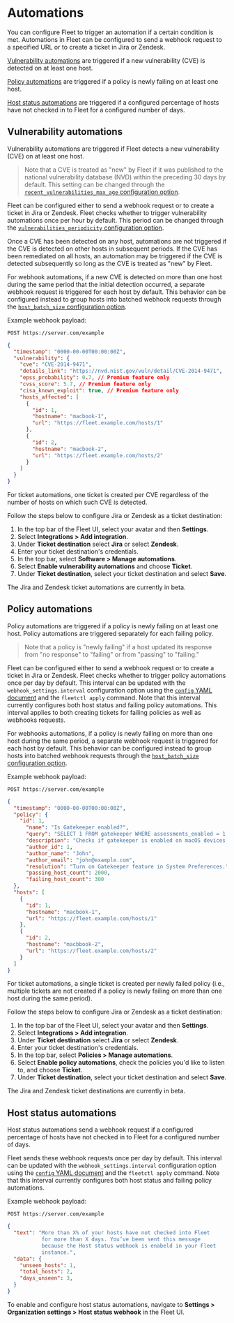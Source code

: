 # Automations

You can configure Fleet to trigger an automation if a certain condition is met. Automations in Fleet can be configured to send a webhook request to a specified URL or to create a ticket in Jira or Zendesk.

[Vulnerability automations](#vulnerability-automations) are triggered if a new vulnerability (CVE) is
detected on at least one host.

[Policy automations](#policy-automations) are triggered if a policy is newly failing on at
least one host.

[Host status automations](#host-status-automations) are triggered if a configured
percentage of hosts have not checked in to Fleet for a configured number of days.

## Vulnerability automations

Vulnerability automations are triggered if Fleet detects a new vulnerability (CVE) on at least one host. 

> Note that a CVE is treated as "new" by Fleet if it was published to the national vulnerability database (NVD) within the preceding 30 days by default. This setting can be changed through the [`recent_vulnerabilities_max_age` configuration option](https://fleetdm.com/docs/deploying/configuration#recent-vulnerability-max-age).

Fleet can be configured either to send a webhook request or to create a ticket in Jira or Zendesk. Fleet checks whether to trigger vulnerability automations once per hour by default. This period can be changed through the [`vulnerabilities_periodicity` configuration option](https://fleetdm.com/docs/deploying/configuration#periodicity). 

Once a CVE has been detected on any host, automations are not triggered if the CVE is detected on other hosts in subsequent periods. If the CVE has been remediated on all hosts, an automation may be triggered if the CVE is detected subsequently so long as the CVE is treated as "new" by Fleet. 

For webhook automations, if a new CVE is detected on more than one host during the same period that the initial detection occurred, a separate webhook request is triggered for each host by default. This behavior can be configured instead to group hosts into batched webhook requests through the [`host_batch_size` configuration option](https://fleetdm.com/docs/using-fleet/configuration-files#webhook-settings-vulnerabilities-webhook-host-batch-size). 

Example webhook payload:

```
POST https://server.com/example
```

```json
{
  "timestamp": "0000-00-00T00:00:00Z",
  "vulnerability": {
    "cve": "CVE-2014-9471",
    "details_link": "https://nvd.nist.gov/vuln/detail/CVE-2014-9471",
    "epss_probability": 0.7, // Premium feature only
    "cvss_score": 5.7, // Premium feature only
    "cisa_known_exploit": true, // Premium feature only
    "hosts_affected": [
      {
        "id": 1,
        "hostname": "macbook-1",
        "url": "https://fleet.example.com/hosts/1"
      },
      {
        "id": 2,
        "hostname": "macbook-2",
        "url": "https://fleet.example.com/hosts/2"
      }
    ]
  }
}
```


For ticket automations, one ticket is created per CVE regardless of the number of hosts on which such CVE is detected.

Follow the steps below to configure Jira or Zendesk as a ticket destination:

1. In the top bar of the Fleet UI, select your avatar and then **Settings**.
2. Select **Integrations > Add integration**.
3. Under **Ticket destination** select **Jira** or select **Zendesk**.
4. Enter your ticket destination's credentials.
5. In the top bar, select **Software > Manage automations**.
6. Select **Enable vulnerability automations** and choose **Ticket**.
7. Under **Ticket destination**, select your ticket destination and select **Save**.

The Jira and Zendesk ticket automations are currently in beta.

## Policy automations

Policy automations are triggered if a policy is newly failing on at least one host. Policy automations are triggered separately for each failing policy.

> Note that a policy is "newly failing" if a host updated its response from "no response" to "failing" or from "passing" to "failing."

Fleet can be configured either to send a webhook request or to create a ticket in Jira or Zendesk. Fleet checks whether to trigger policy automations once per day by default. This interval can be updated with the `webhook_settings.interval` configuration option using the [`config` YAML document](https://fleetdm.com/docs/using-fleet/configuration-files#organization-settings) and the `fleetctl apply` command. Note that this interval currently configures both host status and failing policy automations. This interval applies to both creating tickets for failing policies as well as webhooks requests.

For webhooks automations, if a policy is newly failing on more than one host during the same period, a separate webhook request is triggered for each host by default. This behavior can be configured instead to group hosts into batched webhook requests through the [`host_batch_size` configuration option](https://fleetdm.com/docs/using-fleet/configuration-files#webhook-settings-failing-policies-webhook-host-batch-size).

Example webhook payload:

```
POST https://server.com/example
```

```json
{
  "timestamp": "0000-00-00T00:00:00Z",
  "policy": {
    "id": 1,
      "name": "Is Gatekeeper enabled?",
      "query": "SELECT 1 FROM gatekeeper WHERE assessments_enabled = 1;",
      "description": "Checks if gatekeeper is enabled on macOS devices.",
      "author_id": 1,
      "author_name": "John",
      "author_email": "john@example.com",
      "resolution": "Turn on Gatekeeper feature in System Preferences.",
      "passing_host_count": 2000,
      "failing_host_count": 300
  },
  "hosts": [
    {
      "id": 1,
      "hostname": "macbook-1",
      "url": "https://fleet.example.com/hosts/1"
    },
    {
      "id": 2,
      "hostname": "macbbook-2",
      "url": "https://fleet.example.com/hosts/2"
    }
  ]
}
```

For ticket automations, a single ticket is created per newly failed policy (i.e., multiple tickets are not created if a policy is newly failing on more than one host during the same period).

Follow the steps below to configure Jira or Zendesk as a ticket destination:

1. In the top bar of the Fleet UI, select your avatar and then **Settings**.
2. Select **Integrations > Add integration**.
3. Under **Ticket destination** select **Jira** or select **Zendesk**.
4. Enter your ticket destination's credentials.
5. In the top bar, select **Policies > Manage automations**.
6. Select **Enable policy automations**, check the policies you'd like to listen to, and choose **Ticket**.
7. Under **Ticket destination**, select your ticket destination and select **Save**.

The Jira and Zendesk ticket destinations are currently in beta.

## Host status automations

Host status automations send a webhook request if a configured percentage of hosts have not checked in to Fleet for a configured number of days.

Fleet sends these webhook requests once per day by default. This interval can be updated with the `webhook_settings.interval` configuration option using the [`config` YAML document](https://fleetdm.com/docs/using-fleet/configuration-files#organization-settings) and the `fleetctl apply` command.  Note that this interval currently configures both host status and failing policy automations.

Example webhook payload:

```
POST https://server.com/example
```

```json
{
  "text": "More than X% of your hosts have not checked into Fleet
           for more than X days. You’ve been sent this message
           because the Host status webhook is enabeld in your Fleet
           instance.",
  "data": {
    "unseen_hosts": 1,
    "total_hosts": 2,
    "days_unseen": 3,
  }
}
```

To enable and configure host status automations, navigate to **Settings > Organization settings > Host
status webhook** in the Fleet UI.

<meta name="pageOrderInSection" value="1300">
